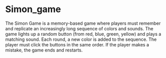 # Simon_game
The Simon Game is a memory-based game where players must remember and replicate an increasingly long sequence of colors and sounds. The game lights up a random button (from red, blue, green, yellow) and plays a matching sound. Each round, a new color is added to the sequence. The player must click the buttons in the same order. If the player makes a mistake, the game ends and restarts.
